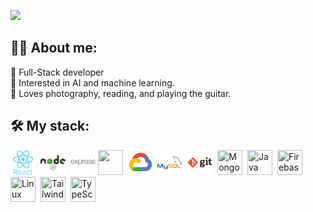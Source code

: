 <a href="https://github.com/DenverCoder1/readme-typing-svg"><img src="https://readme-typing-svg.herokuapp.com?font=Time+New+Roman&size=25&width=600&height=100&lines=Hi+there!+👋;"></a>

<h2>🧍‍♂️ About me: </h2>
💬 Full-Stack developer <br>
🔭 Interested in AI and machine learning. <br>
👯 Loves photography, reading, and playing the guitar. <br>
<h2>🛠️ My stack: </h2>
<div>
    <img src="https://github.com/devicons/devicon/blob/master/icons/react/react-original-wordmark.svg" title="React" alt="React" width="40" height="40"/>&nbsp;
      <img src="https://github.com/devicons/devicon/blob/master/icons/nodejs/nodejs-original-wordmark.svg" title="NodeJS" alt="NodeJS" width="40" height="40"/>&nbsp;
        <img src="https://github.com/devicons/devicon/blob/master/icons/express/express-original-wordmark.svg?short_path=ed8e401" width="40" height="40">
      <img src="https://cdn.jsdelivr.net/gh/devicons/devicon/icons/nextjs/nextjs-original-wordmark.svg" width="40" height="40"/>&nbsp;
        <img src="https://github.com/devicons/devicon/blob/master/icons/googlecloud/googlecloud-original.svg" width="40" height="40"/>&nbsp;
      <img src="https://github.com/devicons/devicon/blob/master/icons/mysql/mysql-original-wordmark.svg" title="MySQL"  alt="MySQL" width="40" height="40"/>&nbsp;
      <img src="https://github.com/devicons/devicon/blob/master/icons/git/git-original-wordmark.svg" title="Git" **alt="Git" width="40" height="40"/>&nbsp;
      <img src="https://cdn.jsdelivr.net/gh/devicons/devicon/icons/mongodb/mongodb-original-wordmark.svg" title="MongoDB" **alt="MongoDB" width="40" height="40"/>&nbsp;
      <img src="https://cdn.jsdelivr.net/gh/devicons/devicon/icons/java/java-original.svg" title="Java" **alt="Java" width="40" height="40"/>&nbsp;
      <img src="https://cdn.jsdelivr.net/gh/devicons/devicon/icons/firebase/firebase-original.svg" title="Firebase" **alt="Firebase" width="40" height="40"/>&nbsp;
      <img src="https://cdn.jsdelivr.net/gh/devicons/devicon/icons/linux/linux-original.svg" title="Linux" **alt="Linux" width="40" height="40"/>&nbsp;
      <img src="https://cdn.jsdelivr.net/gh/devicons/devicon/icons/tailwindcss/tailwindcss-original.svg" title="Tailwind" **alt="Tailwind" width="40" height="40"/>&nbsp;
      <img src="https://cdn.jsdelivr.net/gh/devicons/devicon/icons/typescript/typescript-original.svg" title="TypeScript" **alt="TypeScript" width="40" height="40"/>&nbsp;
</div>


<!--
**charovatzbassar/charovatzbassar** is a ✨ _special_ ✨ repository because its `README.md` (this file) appears on your GitHub profile.

Here are some ideas to get you started:

- 🔭 I’m currently working on ...
- 🌱 I’m currently learning ...
- 👯 I’m looking to collaborate on ...
- 🤔 I’m looking for help with ...
- 💬 Ask me about ...
- 📫 How to reach me: ...
- 😄 Pronouns: ...
- ⚡ Fun fact: ...
-->
